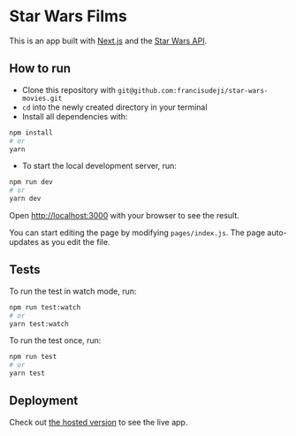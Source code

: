 # Star Wars Films

This is an app built with [Next.js](https://nextjs.org/) and the [Star Wars API](http://swapi.dev).

## How to run

- Clone this repository with `git@github.com:francisudeji/star-wars-movies.git`
- `cd` into the newly created directory in your terminal
- Install all dependencies with:

```bash
npm install
# or
yarn
```

- To start the local development server, run:

```bash
npm run dev
# or
yarn dev
```

Open [http://localhost:3000](http://localhost:3000) with your browser to see the result.

You can start editing the page by modifying `pages/index.js`. The page auto-updates as you edit the file.

## Tests

To run the test in watch mode, run:

```bash
npm run test:watch
# or
yarn test:watch
```

To run the test once, run:

```bash
npm run test
# or
yarn test
```

## Deployment

Check out [the hosted version](https://star-wars-app-rho.vercel.app/) to see the live app.
